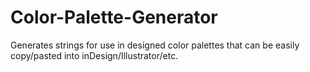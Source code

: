 # Color-Palette-Generator
Generates strings for use in designed color palettes that can be easily copy/pasted into inDesign/Illustrator/etc. 

